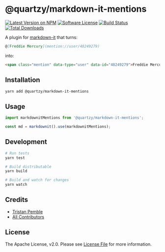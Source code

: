 # @quartzy/markdown-it-mentions

[![Latest Version on NPM][ico-version]][link-npm]
[![Software License][ico-license]](LICENSE)
[![Build Status][ico-circleci]][link-circleci]
[![Total Downloads][ico-downloads]][link-downloads]


A plugin for [markdown-it](https://github.com/markdown-it/markdown-it) that turns:

```markdown
@[Freddie Mercury](mention://user/48249279)
```

into:

```html
<span class="mention" data-type="user" data-id="48249279">Freddie Mercury</span>
```

## Installation

```bash
yarn add @quartzy/markdown-it-mentions
```

## Usage

```js
import markdownitMentions from '@quartzy/markdown-it-mentions';

const md = markdownit().use(markdownitMentions);
```

## Development

```bash
# Run tests
yarn test

# Build distributable
yarn build

# Build and watch for changes
yarn watch
```

## Credits

- [Tristan Pemble](https://github.com/tristanpemble)
- [All Contributors][link-contributors]

## License

The Apache License, v2.0. Please see [License File](LICENSE) for more information.

[ico-version]: https://img.shields.io/npm/v/@quartzy/markdown-it-mentions.svg?style=flat-square
[ico-license]: https://img.shields.io/badge/license-Apache%202.0-brightgreen.svg?style=flat-square
[ico-circleci]: https://img.shields.io/circleci/project/github/quartzy/markdown-it-mentions/master.svg?style=flat-square
[ico-downloads]: https://img.shields.io/npm/dt/@quartzy/markdown-it-mentions.svg?style=flat-square

[link-npm]: https://www.npmjs.com/package/@quartzy/markdown-it-mentions
[link-circleci]: https://circleci.com/gh/quartzy/markdown-it-mentions/tree/master
[link-downloads]: https://www.npmjs.com/package/@quartzy/markdown-it-mentions
[link-contributors]: ../../contributors
